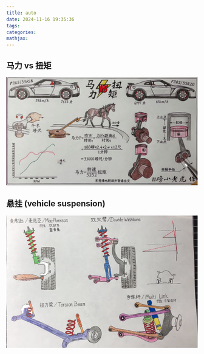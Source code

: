 ```yaml
---
title: auto
date: 2024-11-16 19:35:36
tags:
categories:
mathjax:
---
```




## 马力 vs 扭矩

![image-20241116193639833](auto/image-20241116193639833.png)



## 悬挂 (vehicle suspension)

![image-20241116194036720](auto/image-20241116194036720.png)
